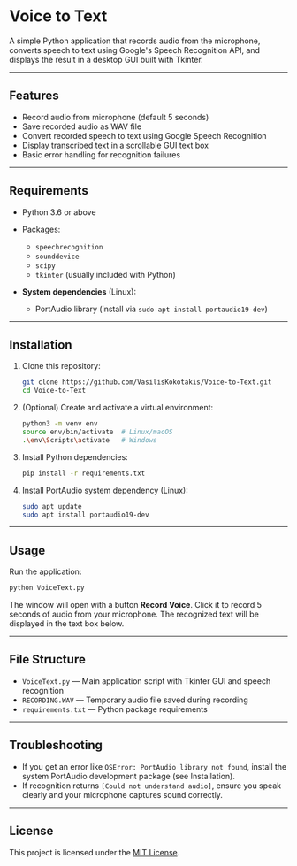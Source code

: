 # Voice to Text

A simple Python application that records audio from the microphone, converts speech to text using Google's Speech Recognition API, and displays the result in a desktop GUI built with Tkinter.

***

## Features

- Record audio from microphone (default 5 seconds)
- Save recorded audio as WAV file
- Convert recorded speech to text using Google Speech Recognition
- Display transcribed text in a scrollable GUI text box
- Basic error handling for recognition failures

***

## Requirements

- Python 3.6 or above
- Packages:
  - `speechrecognition`
  - `sounddevice`
  - `scipy`
  - `tkinter` (usually included with Python)
  
- **System dependencies** (Linux):
  - PortAudio library (install via `sudo apt install portaudio19-dev`)

***

## Installation

1. Clone this repository:

   ```bash
   git clone https://github.com/VasilisKokotakis/Voice-to-Text.git
   cd Voice-to-Text
   ```

2. (Optional) Create and activate a virtual environment:

   ```bash
   python3 -m venv env
   source env/bin/activate  # Linux/macOS
   .\env\Scripts\activate   # Windows
   ```

3. Install Python dependencies:

   ```bash
   pip install -r requirements.txt
   ```

4. Install PortAudio system dependency (Linux):

   ```bash
   sudo apt update
   sudo apt install portaudio19-dev
   ```

***

## Usage

Run the application:

```bash
python VoiceText.py
```

The window will open with a button **Record Voice**. Click it to record 5 seconds of audio from your microphone. The recognized text will be displayed in the text box below.

***

## File Structure

- `VoiceText.py` — Main application script with Tkinter GUI and speech recognition
- `RECORDING.WAV` — Temporary audio file saved during recording
- `requirements.txt` — Python package requirements

***

## Troubleshooting

- If you get an error like `OSError: PortAudio library not found`, install the system PortAudio development package (see Installation).
- If recognition returns `[Could not understand audio]`, ensure you speak clearly and your microphone captures sound correctly.

***

## License

This project is licensed under the [MIT License](LICENSE).

